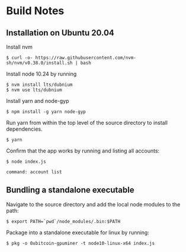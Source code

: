 # Build Notes

## Installation on Ubuntu 20.04

Install nvm 

    $ curl -o- https://raw.githubusercontent.com/nvm-sh/nvm/v0.38.0/install.sh | bash

Install node 10.24 by running

    $ nvm install lts/dubnium
    $ nvm use lts/dubnium


Install yarn and node-gyp

    $ npm install -g yarn node-gyp

Run yarn from within the top level of the source directory to install dependencies.

    $ yarn 

Confirm that the app works by running and listing all accounts:

    $ node index.js

    command: account list

## Bundling a standalone executable

Navigate to the source directory and add the local node modules to the path:

    $ export PATH=`pwd`/node_modules/.bin:$PATH

Package into a standalone executable for linux by running:

    $ pkg -o 0xbitcoin-gpuminer -t node10-linux-x64 index.js

